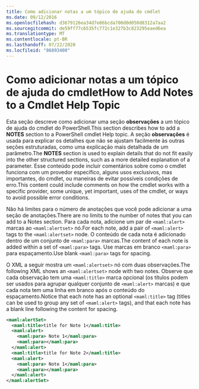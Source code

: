 ```yaml
---
title: Como adicionar notas a um tópico de ajuda do cmdlet
ms.date: 09/12/2016
ms.openlocfilehash: d3679126ea34d7e86bcda700d0d050d8312a7aa2
ms.sourcegitcommit: de59ff77c6535fc772c1e327b3c823295eaed6ea
ms.translationtype: MT
ms.contentlocale: pt-BR
ms.lasthandoff: 07/22/2020
ms.locfileid: "86893400"
---
```

# <a name="how-to-add-notes-to-a-cmdlet-help-topic"></a><span data-ttu-id="18f69-102">Como adicionar notas a um tópico de ajuda do cmdlet</span><span class="sxs-lookup"><span data-stu-id="18f69-102">How to Add Notes to a Cmdlet Help Topic</span></span>

<span data-ttu-id="18f69-103">Esta seção descreve como adicionar uma seção **observações** a um tópico de ajuda do cmdlet do PowerShell.</span><span class="sxs-lookup"><span data-stu-id="18f69-103">This section describes how to add a **NOTES** section to a PowerShell cmdlet Help topic.</span></span> <span data-ttu-id="18f69-104">A seção **observações** é usada para explicar os detalhes que não se ajustam facilmente às outras seções estruturadas, como uma explicação mais detalhada de um parâmetro.</span><span class="sxs-lookup"><span data-stu-id="18f69-104">The **NOTES** section is used to explain details that do not fit easily into the other structured sections, such as a more detailed explanation of a parameter.</span></span> <span data-ttu-id="18f69-105">Esse conteúdo pode incluir comentários sobre como o cmdlet funciona com um provedor específico, alguns usos exclusivos, mas importantes, do cmdlet, ou maneiras de evitar possíveis condições de erro.</span><span class="sxs-lookup"><span data-stu-id="18f69-105">This content could include comments on how the cmdlet works with a specific provider, some unique, yet important, uses of the cmdlet, or ways to avoid possible error conditions.</span></span>

<span data-ttu-id="18f69-106">Não há limites para o número de anotações que você pode adicionar a uma seção de anotações.</span><span class="sxs-lookup"><span data-stu-id="18f69-106">There are no limits to the number of notes that you can add to a Notes section.</span></span> <span data-ttu-id="18f69-107">Para cada nota, adicione um par de `<maml:alert>` marcas ao `<maml:alertset>` nó.</span><span class="sxs-lookup"><span data-stu-id="18f69-107">For each note, add a pair of `<maml:alert>` tags to the `<maml:alertset>` node.</span></span> <span data-ttu-id="18f69-108">O conteúdo de cada nota é adicionado dentro de um conjunto de `<maml:para>` marcas.</span><span class="sxs-lookup"><span data-stu-id="18f69-108">The content of each note is added within a set of `<maml:para>` tags.</span></span> <span data-ttu-id="18f69-109">Use marcas em branco `<maml:para>` para espaçamento.</span><span class="sxs-lookup"><span data-stu-id="18f69-109">Use blank `<maml:para>` tags for spacing.</span></span>

<span data-ttu-id="18f69-110">O XML a seguir mostra um `<maml:alertset>` nó com duas observações.</span><span class="sxs-lookup"><span data-stu-id="18f69-110">The following XML shows an `<maml:alertset>` node with two notes.</span></span> <span data-ttu-id="18f69-111">Observe que cada observação tem uma `<maml:title>` marca opcional (os títulos podem ser usados para agrupar qualquer conjunto de `<maml:alert>` marcas) e que cada nota tem uma linha em branco após o conteúdo do espaçamento.</span><span class="sxs-lookup"><span data-stu-id="18f69-111">Notice that each note has an optional `<maml:title>` tag (titles can be used to group any set of `<maml:alert>` tags), and that each note has a blank line following the content for spacing.</span></span>

```xml
<maml:alertSet>
  <maml:title>title for Note 1</maml:title>
  <maml:alert>
    <maml:para> Note 1</maml:para>
    <maml:para></maml:para>
  </maml:alert>
  <maml:title>title for Note 2</maml:title>
  <maml:alert>
    <maml:para> Note 1</maml:para>
    <maml:para></maml:para>
  </maml:alert>
</maml:alertSet>
```

